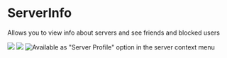 # ServerInfo

Allows you to view info about servers and see friends and blocked users

![](https://github.com/Vendicated/Vencord/assets/45497981/a49783b5-e8fc-41d8-968f-58600e9f6580)
![](https://github.com/Vendicated/Vencord/assets/45497981/5efc158a-e671-4196-a15a-77edf79a2630)
![Available as "Server Profile" option in the server context menu](https://github.com/Vendicated/Vencord/assets/45497981/f43be943-6dc4-4232-9709-fbeb382d8e54)
